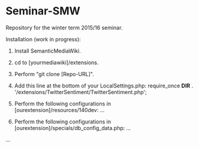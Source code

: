 # Seminar-SMW
Repository for the winter term 2015/16 seminar.

Installation (work in progress):

1. Install SemanticMediaWiki.

2. cd to [yourmediawiki]/extensions.

3. Perform "git clone [Repo-URL]".

4. Add this line at the bottom of your LocalSettings.php:
    require_once __DIR__ . '/extensions/TwitterSentiment/TwitterSentiment.php';

5. Perform the following configurations in [ourextension]/resources/140dev: ...

6. Perform the following configurations in [ourextension]/specials/db_config_data.php: ...

...
